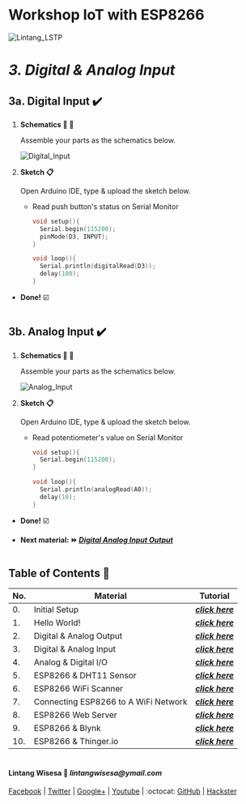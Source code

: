 # **Workshop IoT with ESP8266**

![Lintang_LSTP](https://3.bp.blogspot.com/-8QBGUwbf2FA/WvvQN_M9L4I/AAAAAAAAEHk/QGSQSxcFuioZCIhcIpBkBtdzK4JKbmJawCLcBGAs/s400/default.png)

# *__3. Digital & Analog Input__*

## **3a. Digital Input :heavy_check_mark:**

  1. **Schematics :wrench: :hammer:**
      
      Assemble your parts as the schematics below.
      
      ![Digital_Input](https://3.bp.blogspot.com/-HDhDiTyQpXk/WxI0rN6054I/AAAAAAAAELc/2r7LjGiJbnUNIq8DR6dBDASM8OA4W7DygCLcBGAs/s640/b2.png)

  2. **Sketch :clipboard:**
      
      Open Arduino IDE, type & upload the sketch below.

      - Read push button's status on Serial Monitor

        ```c++
        void setup(){
          Serial.begin(115200);
          pinMode(D3, INPUT);
        }

        void loop(){
          Serial.println(digitalRead(D3));
          delay(100);  
        }
        ```

  - __Done!__ :ballot_box_with_check:

#

## **3b. Analog Input :heavy_check_mark:**

  1. **Schematics :wrench: :hammer:**

      Assemble your parts as the schematics below.

      ![Analog_Input](https://1.bp.blogspot.com/-rTNKmV1rpvk/WxI0q4T-EiI/AAAAAAAAELY/NCpXCYmypAA6NGspqfyi7dXRgrdx0ObMwCLcBGAs/s640/b1.png)

  2. **Sketch :clipboard:**
      
      Open Arduino IDE, type & upload the sketch below.

      - Read potentiometer's value on Serial Monitor

        ```c++
        void setup(){
          Serial.begin(115200);
        }

        void loop(){
          Serial.println(analogRead(A0));
          delay(10);
        }
        ```
      
  - __Done!__ :ballot_box_with_check:

  - __Next material: :fast_forward: *[Digital Analog Input Output]()*__ 

#

## **Table of Contents :memo:**

  No.|Material|Tutorial
  -----|-----|-----
  0.|Initial Setup|*__[click here](https://github.com/LintangWisesa/LSTP-Workshop-IoT-ESP8266/tree/master/0_Setup)__*
  1.|Hello World!|_**[click here](https://github.com/LintangWisesa/LSTP-Workshop-IoT-ESP8266/tree/master/1_Hello_World)**_
  2.|Digital & Analog Output|_**[click here](https://github.com/LintangWisesa/LSTP-Workshop-IoT-ESP8266/tree/master/2_Digital_Analog_Output)**_
  3.|Digital & Analog Input|_**[click here]()**_
  4.|Analog & Digital I/O|_**[click here]()**_
  5.|ESP8266 & DHT11 Sensor|_**[click here]()**_
  6.|ESP8266 WiFi Scanner|_**[click here]()**_
  7.|Connecting ESP8266 to A WiFi Network|_**[click here]()**_
  8.|ESP8266 Web Server|_**[click here]()**_
  9.|ESP8266 & Blynk|_**[click here]()**_
  10.|ESP8266 & Thinger.io|_**[click here]()**_

#

#### Lintang Wisesa :love_letter: _lintangwisesa@ymail.com_

[Facebook](https://www.facebook.com/lintangbagus) | 
[Twitter](https://twitter.com/Lintang_Wisesa) |
[Google+](https://plus.google.com/u/0/+LintangWisesa1) |
[Youtube](https://www.youtube.com/user/lintangbagus) | 
:octocat: [GitHub](https://github.com/LintangWisesa) |
[Hackster](https://www.hackster.io/lintangwisesa)
